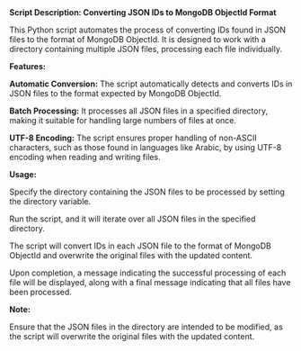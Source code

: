 &#x202E;

**Script Description: Converting JSON IDs to MongoDB ObjectId Format**

This Python script automates the process of converting IDs found in JSON files to the format of MongoDB ObjectId. It is designed to work with a directory containing multiple JSON files, processing each file individually.

**Features:**

**Automatic Conversion:** The script automatically detects and converts IDs in JSON files to the format expected by MongoDB ObjectId.

**Batch Processing:** It processes all JSON files in a specified directory, making it suitable for handling large numbers of files at once.

**UTF-8 Encoding:** The script ensures proper handling of non-ASCII characters, such as those found in languages like Arabic, by using UTF-8 encoding when reading and writing files.

**Usage:**

Specify the directory containing the JSON files to be processed by setting the directory variable.

Run the script, and it will iterate over all JSON files in the specified directory.

The script will convert IDs in each JSON file to the format of MongoDB ObjectId and overwrite the original files with the updated content.

Upon completion, a message indicating the successful processing of each file will be displayed, along with a final message indicating that all files have been processed.

**Note:**

Ensure that the JSON files in the directory are intended to be modified, as the script will overwrite the original files with the updated content.
